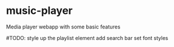# music-player
Media player webapp with some basic features

#TODO:
style up the playlist element 
add search bar
set font styles